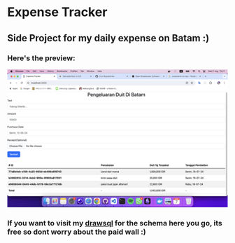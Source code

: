 # Expense Tracker

## Side Project for my daily expense on Batam :)

### Here's the preview:

![image](https://github.com/ImKnoX/expense-tracker/blob/main/src/public/preview.png)



### If you want to visit my [drawsql](https://drawsql.app/teams/wisly-ong/diagrams/expense-tracker) for the schema here you go, its free so dont worry about the paid wall :)
